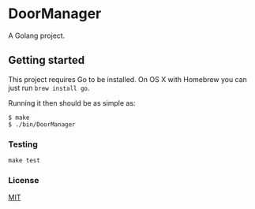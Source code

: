 # DoorManager

A Golang project.

## Getting started

This project requires Go to be installed. On OS X with Homebrew you can just run `brew install go`.

Running it then should be as simple as:

```console
$ make
$ ./bin/DoorManager
```

### Testing

``make test``

### License

[MIT](LICENSE.md)
